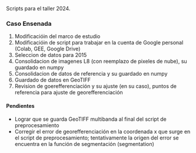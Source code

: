 Scripts para el taller 2024.

### Caso Ensenada
1) Modificacióin del marco de estudio
2) Modificacióin de script para trabajar en la cuenta de Google personal (Colab, GEE, Google Drive)
3) Seleccion de datos para 2015
4) Consolidacion de imagenes L8 (con reemplazo de pixeles de nube), su guardado en numpy
5) Consolidacion de datos de referencia y su guardado en numpy
6) Guardado de datos en GeoTIFF
7) Revision de goerefferenciación y su ajuste (en su caso), puntos de referencia para ajuste de georefferenciación

#### Pendientes
* Lograr que se guarda GeoTIFF multibanda al final del script de preprocesamiento
* Corregir el error de georefferenciación en la coordenada x que surge en el script de preprocesamiento; tentativamente la origen del error se encuentra en la función de segmentación (segmentation)
